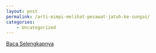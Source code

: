 ```yaml
---
layout: post
permalink: /arti-mimpi-melihat-pesawat-jatuh-ke-sungai/
categories:
    - Uncategorized
---
```


[Baca Selengkapnya](/04)